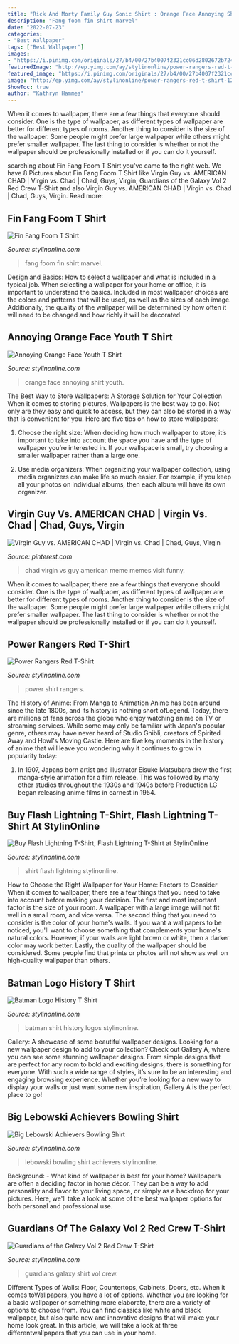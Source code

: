 ```yaml
---
title: "Rick And Morty Family Guy Sonic Shirt : Orange Face Annoying Shirt Youth"
description: "Fang foom fin shirt marvel"
date: "2022-07-23"
categories:
- "Best Wallpaper"
tags: ["Best Wallpaper"]
images:
- "https://i.pinimg.com/originals/27/b4/00/27b4007f2321cc06d2802672b72490d5.png"
featuredImage: "http://ep.yimg.com/ay/stylinonline/power-rangers-red-t-shirt-12.jpg"
featured_image: "https://i.pinimg.com/originals/27/b4/00/27b4007f2321cc06d2802672b72490d5.png"
image: "http://ep.yimg.com/ay/stylinonline/power-rangers-red-t-shirt-12.jpg"
ShowToc: true
author: "Kathryn Hammes"
---
```



When it comes to wallpaper, there are a few things that everyone should consider. One is the type of wallpaper, as different types of wallpaper are better for different types of rooms. Another thing to consider is the size of the wallpaper. Some people might prefer large wallpaper while others might prefer smaller wallpaper. The last thing to consider is whether or not the wallpaper should be professionally installed or if you can do it yourself.

	

		
searching about Fin Fang Foom T Shirt you've came to the right web. We have 8 Pictures about Fin Fang Foom T Shirt like Virgin Guy vs. AMERICAN CHAD | Virgin vs. Chad | Chad, Guys, Virgin, Guardians of the Galaxy Vol 2 Red Crew T-Shirt and also Virgin Guy vs. AMERICAN CHAD | Virgin vs. Chad | Chad, Guys, Virgin. Read more:
		
    
## Fin Fang Foom T Shirt

<img loading=lazy src="http://ep.yimg.com/ay/stylinonline/fin-fang-foom-t-shirt-6.jpg" onerror="this.onerror=null;this.src='https://tse4.mm.bing.net/th?id=OIP.67VJSgMQsmBbj0r7pAewcAHaKH&amp;pid=15.1';" alt="Fin Fang Foom T Shirt">

_Source: stylinonline.com_

>fang foom fin shirt marvel. 

	

Design and Basics: How to select a wallpaper and what is included in a typical job.
When selecting a wallpaper for your home or office, it is important to understand the basics. Included in most wallpaper choices are the colors and patterns that will be used, as well as the sizes of each image. Additionally, the quality of the wallpaper will be determined by how often it will need to be changed and how richly it will be decorated.

    
## Annoying Orange Face Youth T Shirt

<img loading=lazy src="http://ep.yimg.com/ay/stylinonline/annoying-orange-face-youth-t-shirt-7.jpg" onerror="this.onerror=null;this.src='https://tse3.mm.bing.net/th?id=OIP.Khiq-AojsgeST8Vywple_AHaHi&amp;pid=15.1';" alt="Annoying Orange Face Youth T Shirt">

_Source: stylinonline.com_

>orange face annoying shirt youth. 

	

The Best Way to Store Wallpapers: A Storage Solution for Your Collection
When it comes to storing pictures, Wallpapers is the best way to go. Not only are they easy and quick to access, but they can also be stored in a way that is convenient for you. Here are five tips on how to store wallpapers:
1) Choose the right size: When deciding how much wallpaper to store, it’s important to take into account the space you have and the type of wallpaper you’re interested in. If your wallspace is small, try choosing a smaller wallpaper rather than a large one.

2) Use media organizers: When organizing your wallpaper collection, using media organizers can make life so much easier. For example, if you keep all your photos on individual albums, then each album will have its own organizer.

    
## Virgin Guy Vs. AMERICAN CHAD | Virgin Vs. Chad | Chad, Guys, Virgin

<img loading=lazy src="https://i.pinimg.com/originals/27/b4/00/27b4007f2321cc06d2802672b72490d5.png" onerror="this.onerror=null;this.src='https://tse4.mm.bing.net/th?id=OIP.kx9-_Y2Hh9XdisCux-i2awHaDA&amp;pid=15.1';" alt="Virgin Guy vs. AMERICAN CHAD | Virgin vs. Chad | Chad, Guys, Virgin">

_Source: pinterest.com_

>chad virgin vs guy american meme memes visit funny. 

	

When it comes to wallpaper, there are a few things that everyone should consider. One is the type of wallpaper, as different types of wallpaper are better for different types of rooms. Another thing to consider is the size of the wallpaper. Some people might prefer large wallpaper while others might prefer smaller wallpaper. The last thing to consider is whether or not the wallpaper should be professionally installed or if you can do it yourself.

    
## Power Rangers Red T-Shirt

<img loading=lazy src="http://ep.yimg.com/ay/stylinonline/power-rangers-red-t-shirt-12.jpg" onerror="this.onerror=null;this.src='https://tse1.mm.bing.net/th?id=OIP.fUCy14MAqCP-muqjzNzTyQHaGO&amp;pid=15.1';" alt="Power Rangers Red T-Shirt">

_Source: stylinonline.com_

>power shirt rangers. 

	

The History of Anime: From Manga to Animation
Anime has been around since the late 1800s, and its history is nothing short ofLegend. Today, there are millions of fans across the globe who enjoy watching anime on TV or streaming services. While some may only be familiar with Japan's popular genre, others may have never heard of Studio Ghibli, creators of Spirited Away and Howl's Moving Castle. Here are five key moments in the history of anime that will leave you wondering why it continues to grow in popularity today:
1) In 1907, Japans born artist and illustrator Eisuke Matsubara drew the first manga-style animation for a film release. This was followed by many other studios throughout the 1930s and 1940s before Production I.G began releasing anime films in earnest in 1954.

    
## Buy Flash Lightning T-Shirt, Flash Lightning T-Shirt At StylinOnline

<img loading=lazy src="http://ep.yimg.com/ay/stylinonline/flash-lightning-t-shirt-26.jpg" onerror="this.onerror=null;this.src='https://tse4.mm.bing.net/th?id=OIP.ADCMEgfjtEK7Cx0ZupYeqAHaGS&amp;pid=15.1';" alt="Buy Flash Lightning T-Shirt, Flash Lightning T-Shirt at StylinOnline">

_Source: stylinonline.com_

>shirt flash lightning stylinonline. 

	

How to Choose the Right Wallpaper for Your Home: Factors to Consider
When it comes to wallpaper, there are a few things that you need to take into account before making your decision. The first and most important factor is the size of your room. A wallpaper with a large image will not fit well in a small room, and vice versa. 
The second thing that you need to consider is the color of your home's walls. If you want a wallpapers to be noticed, you'll want to choose something that complements your home's natural colors. However, if your walls are light brown or white, then a darker color may work better. 
Lastly, the quality of the wallpaper should be considered. Some people find that prints or photos will not show as well on high-quality wallpaper than others.

    
## Batman Logo History T Shirt

<img loading=lazy src="http://ep.yimg.com/ay/stylinonline/batman-logo-history-t-shirt-21.jpg" onerror="this.onerror=null;this.src='https://tse1.mm.bing.net/th?id=OIP.I6IPRGvRMUUDVaN_EyPrdAHaGk&amp;pid=15.1';" alt="Batman Logo History T Shirt">

_Source: stylinonline.com_

>batman shirt history logos stylinonline. 

	

Gallery: A showcase of some beautiful wallpaper designs.
Looking for a new wallpaper design to add to your collection? Check out Gallery A, where you can see some stunning wallpaper designs. From simple designs that are perfect for any room to bold and exciting designs, there is something for everyone. With such a wide range of styles, it’s sure to be an interesting and engaging browsing experience. Whether you’re looking for a new way to display your walls or just want some new inspiration, Gallery A is the perfect place to go!





	
	
    
## Big Lebowski Achievers Bowling Shirt

<img loading=lazy src="http://ep.yimg.com/ay/stylinonline/big-lebowski-achievers-bowling-shirt-27.jpg" onerror="this.onerror=null;this.src='https://tse1.mm.bing.net/th?id=OIP.Y0WH_OxcTzgRjFjctqvoVAHaGA&amp;pid=15.1';" alt="Big Lebowski Achievers Bowling Shirt">

_Source: stylinonline.com_

>lebowski bowling shirt achievers stylinonline. 

	

Background: - What kind of wallpaper is best for your home?
Wallpapers are often a deciding factor in home décor. They can be a way to add personality and flavor to your living space, or simply as a backdrop for your pictures. Here, we'll take a look at some of the best wallpaper options for both personal and professional use.

    
## Guardians Of The Galaxy Vol 2 Red Crew T-Shirt

<img loading=lazy src="https://sep.yimg.com/ay/stylinonline/guardians-of-the-galaxy-vol-2-red-crew-t-shirt-5.jpg" onerror="this.onerror=null;this.src='https://tse2.mm.bing.net/th?id=OIP.n3eAHT-9J54cJgfWR2SJdAD6D6&amp;pid=15.1';" alt="Guardians of the Galaxy Vol 2 Red Crew T-Shirt">

_Source: stylinonline.com_

>guardians galaxy shirt vol crew. 

	

Different Types of Walls: Floor, Countertops, Cabinets, Doors, etc.
When it comes toWallpapers, you have a lot of options. Whether you are looking for a basic wallpaper or something more elaborate, there are a variety of options to choose from. You can find classics like white and black wallpaper, but also quite new and innovative designs that will make your home look great. In this article, we will take a look at three differentwallpapers that you can use in your home.


